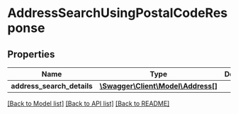 # AddressSearchUsingPostalCodeResponse

## Properties
Name | Type | Description | Notes
------------ | ------------- | ------------- | -------------
**address_search_details** | [**\Swagger\Client\Model\Address[]**](Address.md) |  | 

[[Back to Model list]](../../README.md#documentation-for-models) [[Back to API list]](../../README.md#documentation-for-api-endpoints) [[Back to README]](../../README.md)

